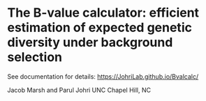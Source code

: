 # The B-value calculator: efficient estimation of expected genetic diversity under background selection

See documentation for details: https://JohriLab.github.io/Bvalcalc/

Jacob Marsh and Parul Johri
UNC Chapel Hill, NC
